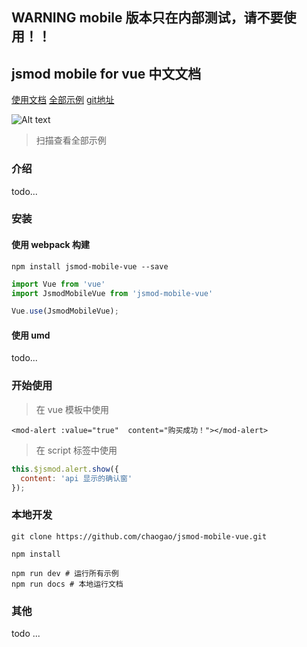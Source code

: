 ## WARNING mobile 版本只在内部测试，请不要使用！！

## jsmod mobile for vue 中文文档

[使用文档](http://mjsmod-vue.tedfe.com/)
[全部示例](http://mjsmod-vue.tedfe.com/dist)
[git地址](https://github.com/chaogao/jsmod-mobile-vue)


![Alt text](http://oajua4pqj.qnssl.com/o_1bf2kjjp61c175uvndm1jc95fn7.png)

> 扫描查看全部示例


### 介绍

todo...

### 安装

#### 使用 webpack 构建

``` node
npm install jsmod-mobile-vue --save

```

```javascript
import Vue from 'vue'
import JsmodMobileVue from 'jsmod-mobile-vue'

Vue.use(JsmodMobileVue);
```

#### 使用 umd

todo...

### 开始使用

> 在 vue 模板中使用

```
<mod-alert :value="true"  content="购买成功！"></mod-alert>
```

> 在 script 标签中使用

```javascript
this.$jsmod.alert.show({
  content: 'api 显示的确认窗'
});
```


### 本地开发

```
git clone https://github.com/chaogao/jsmod-mobile-vue.git

npm install

npm run dev # 运行所有示例
npm run docs # 本地运行文档
```

### 其他

todo ...
